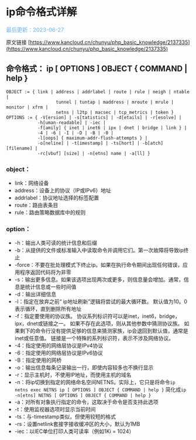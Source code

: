 # ip命令格式详解

<span style="color:rgb(100,180,246);font-size:11pt">最后更新：2023-06-27</span>

原文链接 [https://www.kancloud.cn/chunyu/php_basic_knowledge/2137335](https://www.kancloud.cn/chunyu/php_basic_knowledge/2137335)

## 命令格式： ip [ OPTIONS ] OBJECT { COMMAND | help }


```
OBJECT := { link | address | addrlabel | route | rule | neigh | ntable |
                   tunnel | tuntap | maddress | mroute | mrule | monitor | xfrm |
                   netns | l2tp | macsec | tcp_metrics | token }
OPTIONS := { -V[ersion] | -s[tatistics] | -d[etails] | -r[esolve] |
            -h[uman-readable] | -iec |
            -f[amily] { inet | inet6 | ipx | dnet | bridge | link } |
            -4 | -6 | -I | -D | -B | -0 |
            -l[oops] { maximum-addr-flush-attempts } |
            -o[neline] | -t[imestamp] | -ts[hort] | -b[atch] [filename] |
            -rc[vbuf] [size] | -n[etns] name | -a[ll] }
```


### object：

- link：网络设备
- address：设备上的协议（IP或IPv6）地址
- addrlabel：协议地址选择的标签配置
- route：路由表条目
- rule：路由策略数据库中的规则

### option：

- -h：输出人类可读的统计信息和后缀
- -b：从提供的文件或标准输入中读取命令并调用它们。第一次故障将导致ip终止
- -force：不要在批处理模式下终止ip。如果在执行命令期间出现任何错误，应用程序返回代码将为非零
- -s：输出更多信息。如果该选项出现两次或更多，则信息量会增加。通常，信息是统计信息或一些时间值
- -d：输出详细信息
- -l：指定在放弃之前“ ip地址刷新”逻辑将尝试的最大循环数。 默认值为10。0表示循环，直到删除所有地址
- -f：指定要使用的协议族。 协议系列标识符可以是inet，inet6，bridge，ipx，dnet或链接之一。 如果不存在此选项，则从其他参数中猜测协议族。 如果剩下的命令行没有提供足够的信息来猜测家族，ip会退回到默认值，通常是inet或任意值。 链接是一个特殊的系列标识符，表示不涉及网络协议。
- -4：指定使用的网络层协议是IPv4协议
- -6：指定使用的网络层协议是IPv6协议
- -B：指定使用的网桥
- -o：输出信息每条记录输出一行，即使内容较多也不换行显示
- -r：显示主机时，不使用IP地址，而使用主机的域名
- -n：将ip切换到指定的网络命名空间NETNS。实际上，它只是将命令`ip netns exec NETNS ip [ OPTIONS ] OBJECT { COMMAND | help }` 简化成`ip -n[etns] NETNS [ OPTIONS ] OBJECT { COMMAND | help }`
- -a：对所有对象执行指定的命令，这取决于命令是否支持此选项
- -t：使用监视器选项时显示当前时间
- -ts：与-timestamp类似，但使用较短的格式
- -rs：设置netlink套接字接收缓冲区的大小，默认为1MB
- -iec：以IEC单位打印人类可读率（例如1Ki = 1024）